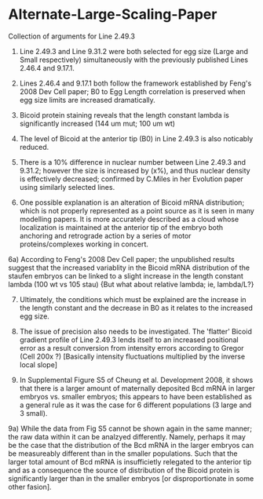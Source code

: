 Alternate-Large-Scaling-Paper
=============================

Collection of arguments for Line 2.49.3

1) Line 2.49.3 and Line 9.31.2 were both selected for egg size (Large and Small respectively) simultaneously with the previously published Lines 2.46.4 and 9.17.1.  

2) Lines 2.46.4 and 9.17.1 both follow the framework established by Feng's 2008 Dev Cell paper;  B0 to Egg Length correlation is preserved when egg size limits are increased dramatically.  

3) Bicoid protein staining reveals that the length constant lambda is significantly increased  (144 um mut; 100 um wt) 

4) The level of Bicoid at the anterior tip (B0) in Line 2.49.3 is also noticably reduced.  

5) There is a 10% difference in nuclear number between Line 2.49.3 and 9.31.2; however the size is increased by (x%), and thus nuclear density is effectively decreased; confirmed by C.Miles in her Evolution paper using similarly selected lines.

6) One possible explanation is an alteration of Bicoid mRNA distribution; which is not properly represented as a point source as it is seen in many modelling papers.  It is more accurately described as a cloud whose localization is maintained at the anterior tip of the embryo both anchoring and retrograde action by a series of motor proteins/complexes working in concert.

6a) According to Feng's 2008 Dev Cell paper; the unpublished results suggest that the increased variablity in the Bicoid mRNA distribution of the staufen embryos can be linked to a slight increase in the length constant lambda (100 wt vs 105 stau)  {But what about relative lambda; ie, lambda/L?}


7) Ultimately, the conditions which must be explained are the increase in the length constant and the decrease in B0 as it relates to the increased egg size.  

8) The issue of precision also needs to be investigated.  The 'flatter' Bicoid gradient profile of Line 2.49.3 lends itself to an increased positional error as a result conversion from intensity errors according to Gregor (Cell 200x ?)
[Basically intensity fluctuations multiplied by the inverse local slope]

9) In Supplemental Figure S5 of Cheung et al. Development 2008, it shows that there is a larger amount of maternally deposited Bcd mRNA in larger embryos vs. smaller embryos;  this appears to have been established as a general rule as it was the case for 6 different populations (3 large and 3 small).  

9a)  While the data from Fig S5 cannot be shown again in the same manner; the raw data within it can be analzyed differently.  Namely, perhaps it may be the case that the distribution of the Bcd mRNA in the larger embryos can be measureably different than in the smaller populations.  Such that the larger total amount of Bcd mRNA is insufficietly relegated to the anterior tip and as a consequence the source of distribution of the Bicoid protein is significantly larger than in the smaller embryos [or disproportionate in some other fasion].  




